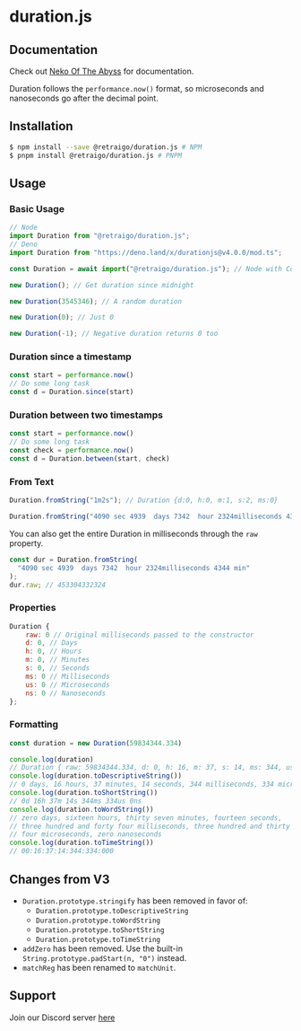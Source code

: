 # duration.js

## Documentation
Check out [Neko Of The Abyss](https://docs.nekooftheabyss.moe/duration) for documentation.

Duration follows the `performance.now()` format, so microseconds and nanoseconds go after the decimal point.

## Installation

```bash
$ npm install --save @retraigo/duration.js # NPM
$ pnpm install @retraigo/duration.js # PNPM
```

## Usage

### Basic Usage

```js
// Node
import Duration from "@retraigo/duration.js"; 
// Deno
import Duration from "https://deno.land/x/durationjs@v4.0.0/mod.ts"; 

const Duration = await import("@retraigo/duration.js"); // Node with CommonJS

new Duration(); // Get duration since midnight

new Duration(3545346); // A random duration

new Duration(0); // Just 0

new Duration(-1); // Negative duration returns 0 too
```

### Duration since a timestamp
```ts
const start = performance.now()
// Do some long task
const d = Duration.since(start)
```

### Duration between two timestamps
```ts
const start = performance.now()
// Do some long task
const check = performance.now()
const d = Duration.between(start, check)
```

### From Text

```js
Duration.fromString("1m2s"); // Duration {d:0, h:0, m:1, s:2, ms:0}

Duration.fromString("4090 sec 4939  days 7342  hour 2324milliseconds 4344 min"); // // Duration {d: 5246, h: 13, m: 52, s: 12, ms: 324 }
```

You can also get the entire Duration in milliseconds through the `raw` property.

```js
const dur = Duration.fromString(
  "4090 sec 4939  days 7342  hour 2324milliseconds 4344 min"
);
dur.raw; // 453304332324
```

### Properties

```js
Duration {
    raw: 0 // Original milliseconds passed to the constructor
    d: 0, // Days
    h: 0, // Hours
    m: 0, // Minutes
    s: 0, // Seconds
    ms: 0 // Milliseconds
    us: 0 // Microseconds
    ns: 0 // Nanoseconds
};
```

### Formatting

```ts
const duration = new Duration(59834344.334)

console.log(duration)
// Duration { raw: 59834344.334, d: 0, h: 16, m: 37, s: 14, ms: 344, us: 334, ns: 0 }
console.log(duration.toDescriptiveString())
// 0 days, 16 hours, 37 minutes, 14 seconds, 344 milliseconds, 334 microseconds, 0 nanoseconds
console.log(duration.toShortString())
// 0d 16h 37m 14s 344ms 334us 0ns
console.log(duration.toWordString())
// zero days, sixteen hours, thirty seven minutes, fourteen seconds, 
// three hundred and forty four milliseconds, three hundred and thirty 
// four microseconds, zero nanoseconds
console.log(duration.toTimeString())
// 00:16:37:14:344:334:000
```


## Changes from V3

- `Duration.prototype.stringify` has been removed in favor of:
  - `Duration.prototype.toDescriptiveString`
  - `Duration.prototype.toWordString`
  - `Duration.prototype.toShortString`
  - `Duration.prototype.toTimeString`
- `addZero` has been removed. Use the built-in `String.prototype.padStart(n, "0")` instead.
- `matchReg` has been renamed to `matchUnit`.

## Support
Join our Discord server [here](https://discord.gg/A69vvdK)
